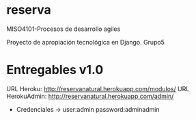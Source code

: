 # reserva
MISO4101-Procesos de desarrollo agiles 

Proyecto de apropiación tecnológica en Django.
Grupo5 

# Entregables v1.0

URL Heroku: http://reservanatural.herokuapp.com/modulos/
URL HerokuAdmin: http://reservanatural.herokuapp.com/admin/ 
* Credenciales -> user:admin password:adminadmin

